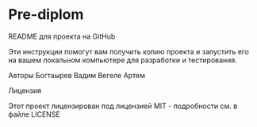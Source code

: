 # Pre-diplom
README для проекта на GitHub

Эти инструкции помогут вам получить копию проекта и запустить его на вашем локальном компьютере для разработки и тестирования.

Авторы
Богтаырев Вадим
Вегеле Артем

Лицензия

Этот проект лицензирован под лицензией MIT - подробности см. в файле LICENSE
